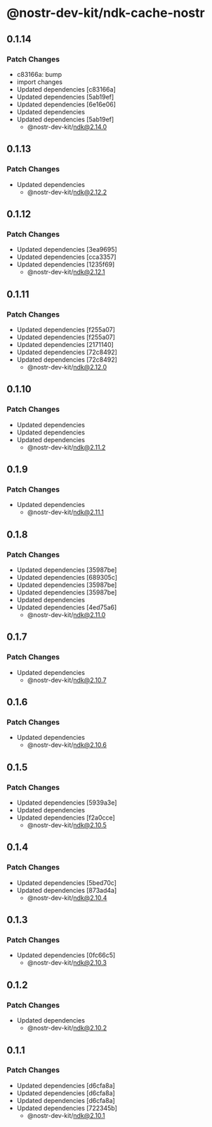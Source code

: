 # @nostr-dev-kit/ndk-cache-nostr

## 0.1.14

### Patch Changes

- c83166a: bump
- import changes
- Updated dependencies [c83166a]
- Updated dependencies [5ab19ef]
- Updated dependencies [6e16e06]
- Updated dependencies
- Updated dependencies [5ab19ef]
    - @nostr-dev-kit/ndk@2.14.0

## 0.1.13

### Patch Changes

- Updated dependencies
    - @nostr-dev-kit/ndk@2.12.2

## 0.1.12

### Patch Changes

- Updated dependencies [3ea9695]
- Updated dependencies [cca3357]
- Updated dependencies [1235f69]
    - @nostr-dev-kit/ndk@2.12.1

## 0.1.11

### Patch Changes

- Updated dependencies [f255a07]
- Updated dependencies [f255a07]
- Updated dependencies [2171140]
- Updated dependencies [72c8492]
- Updated dependencies [72c8492]
    - @nostr-dev-kit/ndk@2.12.0

## 0.1.10

### Patch Changes

- Updated dependencies
- Updated dependencies
- Updated dependencies
    - @nostr-dev-kit/ndk@2.11.2

## 0.1.9

### Patch Changes

- Updated dependencies
    - @nostr-dev-kit/ndk@2.11.1

## 0.1.8

### Patch Changes

- Updated dependencies [35987be]
- Updated dependencies [689305c]
- Updated dependencies [35987be]
- Updated dependencies [35987be]
- Updated dependencies
- Updated dependencies [4ed75a6]
    - @nostr-dev-kit/ndk@2.11.0

## 0.1.7

### Patch Changes

- Updated dependencies
    - @nostr-dev-kit/ndk@2.10.7

## 0.1.6

### Patch Changes

- Updated dependencies
    - @nostr-dev-kit/ndk@2.10.6

## 0.1.5

### Patch Changes

- Updated dependencies [5939a3e]
- Updated dependencies
- Updated dependencies [f2a0cce]
    - @nostr-dev-kit/ndk@2.10.5

## 0.1.4

### Patch Changes

- Updated dependencies [5bed70c]
- Updated dependencies [873ad4a]
    - @nostr-dev-kit/ndk@2.10.4

## 0.1.3

### Patch Changes

- Updated dependencies [0fc66c5]
    - @nostr-dev-kit/ndk@2.10.3

## 0.1.2

### Patch Changes

- Updated dependencies
    - @nostr-dev-kit/ndk@2.10.2

## 0.1.1

### Patch Changes

- Updated dependencies [d6cfa8a]
- Updated dependencies [d6cfa8a]
- Updated dependencies [d6cfa8a]
- Updated dependencies [722345b]
    - @nostr-dev-kit/ndk@2.10.1
